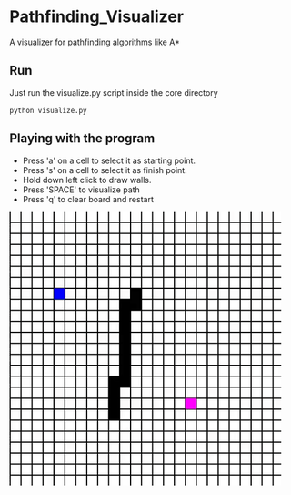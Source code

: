 # Pathfinding_Visualizer
A visualizer for pathfinding algorithms like A*

## Run
Just run the visualize.py script inside the core directory
```
python visualize.py
```

## Playing with the program
- Press 'a' on a cell to select it as starting point.
- Press 's' on a cell to select it as finish point.
- Hold down left click to draw walls.
- Press 'SPACE' to visualize path
- Press 'q' to clear board and restart





![](testimages/astar.gif)
